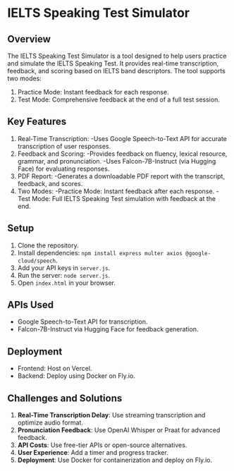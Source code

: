 # IELTS Speaking Test Simulator

## Overview
The IELTS Speaking Test Simulator is a tool designed to help users practice and simulate the IELTS Speaking Test. It provides real-time transcription, feedback, and scoring based on IELTS band descriptors. The tool supports two modes:
1. Practice Mode: Instant feedback for each response.
2. Test Mode: Comprehensive feedback at the end of a full test session.

## Key Features
1. Real-Time Transcription:
    -Uses Google Speech-to-Text API for accurate transcription of user responses.
2. Feedback and Scoring:
    -Provides feedback on fluency, lexical resource, grammar, and pronunciation.
    -Uses Falcon-7B-Instruct (via Hugging Face) for evaluating responses.
3. PDF Report:
    -Generates a downloadable PDF report with the transcript, feedback, and scores.
4. Two Modes:
    -Practice Mode: Instant feedback after each response.
    -Test Mode: Full IELTS Speaking Test simulation with feedback at the end.

## Setup
1. Clone the repository.
2. Install dependencies: `npm install express multer axios @google-cloud/speech`.
3. Add your API keys in `server.js`.
4. Run the server: `node server.js`.
5. Open `index.html` in your browser.

## APIs Used
- Google Speech-to-Text API for transcription.
- Falcon-7B-Instruct via Hugging Face for feedback generation.

## Deployment
- Frontend: Host on Vercel.
- Backend: Deploy using Docker on Fly.io.

## Challenges and Solutions
1. **Real-Time Transcription Delay**: Use streaming transcription and optimize audio format.
2. **Pronunciation Feedback**: Use OpenAI Whisper or Praat for advanced feedback.
3. **API Costs**: Use free-tier APIs or open-source alternatives.
4. **User Experience**: Add a timer and progress tracker.
5. **Deployment**: Use Docker for containerization and deploy on Fly.io.